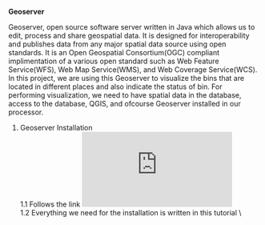 **Geoserver**

Geoserver, open source software server written in Java which allows us to edit, process and share geospatial data. It is designed for interoperability and publishes data from any major spatial data source using open standards. It is an Open Geospatial Consortium(OGC) compliant implimentation of a various open standard such as Web Feature Service(WFS), Web Map Service(WMS), and Web Coverage Service(WCS).
In this project, we are using this Geoserver to visualize the bins that are located in different places and also indicate the status of bin. For performing visualization, we need to have spatial data in the database, access to the database, QGIS, and ofcourse  Geoserver installed in our processor.

 1.  Geoserver Installation \
		 1.1  Follows the link ![GeoServer Installation](https://docs.geoserver.org/stable/en/user/installation/index.html#installation)\
	    1.2	Everything we need for the installation is written in this tutorial \
